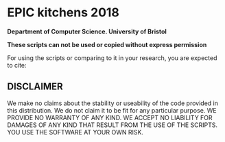 # EPIC kitchens 2018

**Department of Computer Science. University of Bristol**

**These scripts can not be used or copied without express permission**

For using the scripts or comparing to it in your research, you are expected to cite:


## DISCLAIMER

We make no claims about the stability or useability of the code
provided in this distribution. We do not claim it to be fit for
any particular purpose.
WE PROVIDE NO WARRANTY OF ANY KIND.
WE ACCEPT NO LIABILITY FOR DAMAGES OF ANY KIND
THAT RESULT FROM THE USE OF THE SCRIPTS.
YOU USE THE SOFTWARE AT YOUR OWN RISK.
